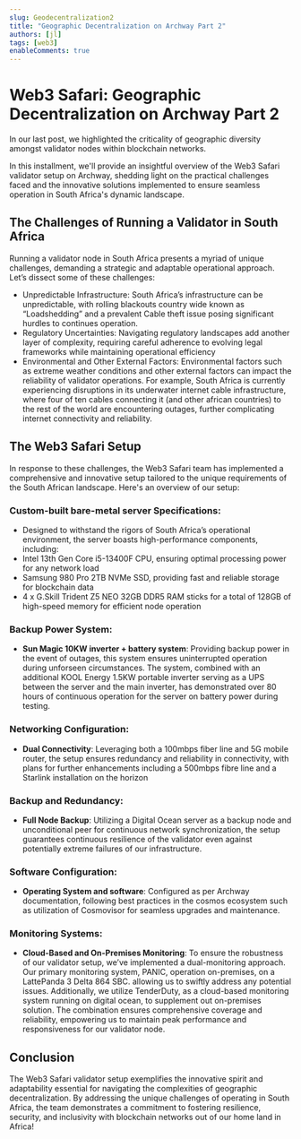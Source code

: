```yaml
---
slug: Geodecentralization2
title: "Geographic Decentralization on Archway Part 2"
authors: [jl]
tags: [web3]
enableComments: true
---
```


# Web3 Safari: Geographic Decentralization on Archway Part 2
						
In our last post, we highlighted the criticality of geographic diversity amongst validator nodes within blockchain networks.
						
In this installment, we'll provide an insightful overview of the Web3 Safari validator setup on Archway, shedding light on the practical challenges faced and the innovative solutions implemented to ensure seamless operation in South Africa's dynamic landscape.
						
## The Challenges of Running a Validator in South Africa
						
Running a validator node in South Africa presents a myriad of unique challenges, demanding a strategic and adaptable operational approach. Let’s dissect some of these challenges:
				
-  Unpredictable Infrastructure: South Africa’s infrastructure can be unpredictable, with rolling blackouts country wide known as “Loadshedding” and a prevalent Cable theft issue posing significant hurdles to continues operation.			
-  Regulatory Uncertainties: Navigating regulatory landscapes add another layer of complexity, requiring careful adherence to evolving legal frameworks while maintaining operational efficiency
-  Environmental and Other External Factors: Environmental factors such as extreme weather conditions and other external factors can impact the reliability of validator operations. For example, South Africa is currently experiencing disruptions in its underwater internet cable infrastructure, where four of ten cables connecting it (and other african countries) to the rest of the world are encountering outages, further complicating internet connectivity and reliability.						


## The Web3 Safari Setup
 								
In response to these challenges, the Web3 Safari team has implemented a comprehensive and innovative setup tailored to the unique requirements of the South African landscape. Here's an overview of our setup:
 								
### Custom-built bare-metal server Specifications:
                                
 - Designed to withstand the rigors of South Africa’s operational environment, the server boasts high-performance components, including:
 - Intel 13th Gen Core i5-13400F CPU, ensuring optimal processing power for any network load 
 - Samsung 980 Pro 2TB NVMe SSD, providing fast and reliable storage for blockchain data
 - 4 x G.Skill Trident Z5 NEO 32GB DDR5 RAM sticks for a total of 128GB of high-speed memory for efficient node operation
 								
### Backup Power System:
 - **Sun Magic 10KW inverter + battery system**: Providing backup power in the event of outages, this system ensures uninterrupted operation during unforseen circumstances. The system, combined with an additional KOOL Energy 1.5KW portable inverter serving as a UPS between the server and the main inverter, has demonstrated over 80 hours of continuous operation for the server on battery power during testing.
 								
### Networking Configuration:
 - **Dual Connectivity**: Leveraging both a 100mbps fiber line and 5G mobile router, the setup ensures redundancy and reliability in connectivity, with plans for further enhancements including a 500mbps fibre line and a Starlink installation on the horizon
 								
### Backup and Redundancy:
 - **Full Node Backup**: Utilizing a Digital Ocean server as a backup node and unconditional peer for continuous network synchronization, the setup guarantees continuous resilience of the validator even against potentially extreme failures of our infrastructure.
 															
### Software Configuration:
 - **Operating System and software**: Configured as per Archway documentation, following best practices in the cosmos ecosystem such as utilization of Cosmovisor for seamless upgrades and maintenance.
						
### Monitoring Systems:
 - **Cloud-Based and On-Premises Monitoring**: To ensure the robustness of our validator setup, we’ve implemented a dual-monitoring approach. Our primary monitoring system, PANIC, operation on-premises, on a LattePanda 3 Delta 864 SBC. allowing us to swiftly address any potential issues. Additionally, we utilize TenderDuty, as a cloud-based monitoring system running on digital ocean, to supplement out on-premises solution. The combination ensures comprehensive coverage and reliability, empowering us to maintain peak performance and responsiveness for our validator node.
						
## Conclusion
						
The Web3 Safari validator setup exemplifies the innovative spirit and adaptability essential for navigating the complexities of geographic decentralization. By addressing the unique challenges of operating in South Africa, the team demonstrates a commitment to fostering resilience, security, and inclusivity with blockchain networks out of our home land in Africa! 

